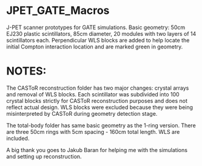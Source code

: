 # JPET_GATE_Macros

J-PET scanner prototypes for GATE simulations. Basic geometry: 50cm EJ230 plastic scintillators, 85cm diameter, 20 modules with two layers of 14 scintillators each.
Perpendicular WLS blocks are added to help locate the initial Compton interaction location and are marked green in geometry.

# NOTES:

The CASToR reconstruction folder has two major changes: crystal arrays and removal of WLS blocks.
Each scintillator was subdivided into 100 crystal blocks strictly for CASToR reconstruction purposes and does not reflect actual design.
WLS blocks were excluded because they were being misinterpreted by CASToR during geometry detection stage.

The total-body folder has same basic geometry as the 1-ring version. There are three 50cm rings with 5cm spacing - 160cm total length. WLS are included.

A big thank you goes to Jakub Baran for helping me with the simulations and setting up reconstruction.
